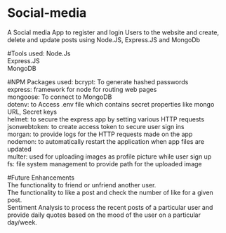 # Social-media
A Social media App to register and login Users to the website and create, delete and update posts using Node.JS, Express.JS and MongoDb

#Tools used:
Node.Js  
Express.JS  
MongoDB  

#NPM Packages used:
bcrypt: To generate hashed passwords  
express: framework for node for routing web pages  
mongoose: To connect to MongoDB  
dotenv: to Access .env file which contains secret properties like mongo URL, Secret keys  
helmet: to secure the express app by setting various HTTP requests  
jsonwebtoken: to create access token to secure user sign ins  
morgan: to provide logs for the HTTP requests made on the app  
nodemon: to automatically restart the application when app files are updated  
multer: used for uploading images as profile picture while user sign up  
fs: file system management to provide path for the uploaded image  

#Future Enhancements  
The functionality to friend or unfriend another user.  
The functionality to like a post and check the number of like for a given post.  
Sentiment Analysis to process the recent posts of a particular user and provide daily quotes based on the mood of the user on a particular day/week.  
